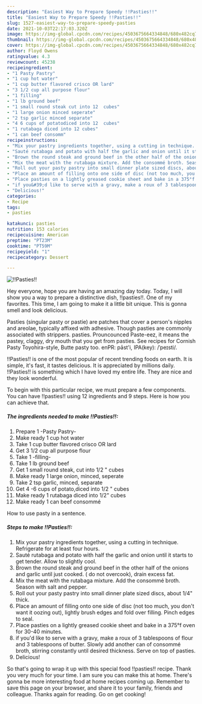 ```yaml
---
description: "Easiest Way to Prepare Speedy !!Pasties!!"
title: "Easiest Way to Prepare Speedy !!Pasties!!"
slug: 1527-easiest-way-to-prepare-speedy-pasties
date: 2021-10-03T22:17:03.320Z
image: https://img-global.cpcdn.com/recipes/4503675664334848/680x482cq70/pasties-recipe-main-photo.jpg
thumbnail: https://img-global.cpcdn.com/recipes/4503675664334848/680x482cq70/pasties-recipe-main-photo.jpg
cover: https://img-global.cpcdn.com/recipes/4503675664334848/680x482cq70/pasties-recipe-main-photo.jpg
author: Floyd Owens
ratingvalue: 4.3
reviewcount: 45238
recipeingredient:
- "1 Pasty Pastry"
- "1 cup hot water"
- "1 cup butter flavored crisco OR lard"
- "3 1/2 cup all purpose flour"
- "1 filling"
- "1 lb ground beef"
- "1 small round steak cut into 12  cubes"
- "1 large onion minced seperate"
- "2 tsp garlic minced separate"
- "4 6 cups of potatodiced into 12  cubes"
- "1 rutabaga diced into 12 cubes"
- "1 can beef consomm"
recipeinstructions:
- "Mix your pastry ingredients together, using a cutting in technique. Refrigerate for at least four hours."
- "Sauté rutabaga and potato with half the garlic and onion until it starts to get tender. Allow to slightly cool."
- "Brown the round steak and ground beef in the other half of the onions and garlic until just cooked. ( do not overcook), drain excess fat."
- "Mix the meat with the rutabaga mixture. Add the consommé broth. Season with salt and pepper."
- "Roll out your pasty pastry into small dinner plate sized discs, about 1/4&#34; thick."
- "Place an amount of filling onto one side of disc (not too much, you don&#39;t want it oozing out), lightly brush edges and fold over filling. Pinch edges to seal."
- "Place pasties on a lightly greased cookie sheet and bake in a 375°f oven for 30-40 minutes."
- "if you&#39;d like to serve with a gravy, make a roux of 3 tablespoons of flour and 3 tablespoons of butter. Slowly add another can of consommé broth, stirring constantly until desired thickness. Serve on top of pasties."
- "Delicious!"
categories:
- Recipe
tags:
- pasties

katakunci: pasties 
nutrition: 153 calories
recipecuisine: American
preptime: "PT23M"
cooktime: "PT59M"
recipeyield: "1"
recipecategory: Dessert

---
```



![!!Pasties!!](https://img-global.cpcdn.com/recipes/4503675664334848/680x482cq70/pasties-recipe-main-photo.jpg)

Hey everyone, hope you are having an amazing day today. Today, I will show you a way to prepare a distinctive dish, !!pasties!!. One of my favorites. This time, I am going to make it a little bit unique. This is gonna smell and look delicious.

Pasties (singular pasty or pastie) are patches that cover a person&#39;s nipples and areolae, typically affixed with adhesive. Though pasties are commonly associated with strippers. pasties. Prouncounced Paste-eez, it means the pastey, claggy, dry mouth that you get from pasties. See recipes for Cornish Pasty Toyohira-style, Butte pasty too. enPR: pāst&#39;i, IPA(key): /ˈpeɪsti/.

!!Pasties!! is one of the most popular of recent trending foods on earth. It is simple, it's fast, it tastes delicious. It is appreciated by millions daily. !!Pasties!! is something which I have loved my entire life. They are nice and they look wonderful.


To begin with this particular recipe, we must prepare a few components. You can have !!pasties!! using 12 ingredients and 9 steps. Here is how you can achieve that.

<!--inarticleads1-->

##### The ingredients needed to make !!Pasties!!:

1. Prepare 1 -Pasty Pastry-
1. Make ready 1 cup hot water
1. Take 1 cup butter flavored crisco OR lard
1. Get 3 1/2 cup all purpose flour
1. Take 1 -filling-
1. Take 1 lb ground beef
1. Get 1 small round steak, cut into 1/2 &#34; cubes
1. Make ready 1 large onion, minced, seperate
1. Take 2 tsp garlic, minced, separate
1. Get 4 -6 cups of potato,diced into 1/2 &#34; cubes
1. Make ready 1 rutabaga diced into 1/2&#34; cubes
1. Make ready 1 can beef consommé


How to use pasty in a sentence. 

<!--inarticleads2-->

##### Steps to make !!Pasties!!:

1. Mix your pastry ingredients together, using a cutting in technique. Refrigerate for at least four hours.
1. Sauté rutabaga and potato with half the garlic and onion until it starts to get tender. Allow to slightly cool.
1. Brown the round steak and ground beef in the other half of the onions and garlic until just cooked. ( do not overcook), drain excess fat.
1. Mix the meat with the rutabaga mixture. Add the consommé broth. Season with salt and pepper.
1. Roll out your pasty pastry into small dinner plate sized discs, about 1/4&#34; thick.
1. Place an amount of filling onto one side of disc (not too much, you don&#39;t want it oozing out), lightly brush edges and fold over filling. Pinch edges to seal.
1. Place pasties on a lightly greased cookie sheet and bake in a 375°f oven for 30-40 minutes.
1. if you&#39;d like to serve with a gravy, make a roux of 3 tablespoons of flour and 3 tablespoons of butter. Slowly add another can of consommé broth, stirring constantly until desired thickness. Serve on top of pasties.
1. Delicious!




So that's going to wrap it up with this special food !!pasties!! recipe. Thank you very much for your time. I am sure you can make this at home. There's gonna be more interesting food at home recipes coming up. Remember to save this page on your browser, and share it to your family, friends and colleague. Thanks again for reading. Go on get cooking!
